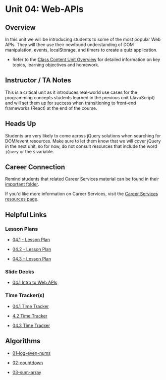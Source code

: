 # Unit 04: Web-APIs

## Overview

In this unit we will be introducing students to some of the most popular Web APIs. They will then use their newfound understanding of DOM manipulation, events, localStorage, and timers to create a quiz application.

  * Refer to the [Class Content Unit Overview](../../../01-Class-Content/04-Web-APIs/README.md) for detailed information on key topics, learning objectives and homework.

## Instructor / TA Notes

This is a critical unit as it introduces real-world use cases for the programming concepts students learned in the previous unit (JavaScript) and will set them up for success when transitioning to front-end frameworks (React) at the end of the course.

## Heads Up

Students are very likely to come across jQuery solutions when searching for DOM/event resources. Make sure to let them know that we will cover jQuery in the next unit, so for now, do not consult resources that include the word `jQuery` or the `$` variable.

## Career Connection
Remind students that related Career Services material can be found in their [important folder](../../../01-Class-Content/04-Web-APIs/04-Important/CAREER-CONNECTION.md).

If you'd like more information on Career Services, visit the [Career Services resources page](http://bit.ly/CodingCS).

## Helpful Links

### Lesson Plans

  * [04.1 - Lesson Plan](01-Day_Intro-Web-APIs/04.1-LESSON-PLAN.md)

  * [04.2 - Lesson Plan](02-Day_JS-Events/04.2-LESSON-PLAN.md)

  * [04.3 - Lesson Plan](03-Day_Client-Side-Storage/04.3-LESSON-PLAN.md)

### Slide Decks

  * [04.1 Intro to Web APIs](https://docs.google.com/presentation/d/1qeb1b63e9n-1p19RbL4xIq8xA_edNBjeW-mDnzSKJ8E/edit?usp=sharing)

### Time Tracker(s)

  * [04.1 Time Tracker](https://docs.google.com/spreadsheets/d/1puQtXGf2udikTqsYn-g2BuuvlhGSvdLjmnyuMztIcPA/edit?usp=sharing)

  * [4.2 Time Tracker](https://docs.google.com/spreadsheets/d/1FOQ2WoPB_KiA-F7tYuBDP3ZSjrJdeQnX1KK2ZP-Qxnc/edit?usp=sharing)

  * [04.3 Time Tracker](https://docs.google.com/spreadsheets/d/15jgATjOPd9u8f-0FqhUZra5w870a-A4Xwc5cvOO4EuI/edit?usp=sharing)

## Algorithms

  * [01-log-even-nums](../../../01-Class-Content/04-Web-APIs/03-Algorithms/01-log-even-nums)

  * [02-countdown](../../../01-Class-Content/04-Web-APIs/03-Algorithms/02-countdown)

  * [03-sum-array](../../../01-Class-Content/04-Web-APIs/03-Algorithms/03-sum-array)
